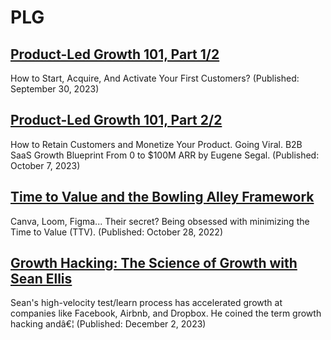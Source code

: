 ﻿# PLG

## [Product-Led Growth 101, Part 1/2](https://www.productcompass.pm/p/product-led-growth-101-12)
How to Start, Acquire, And Activate Your First Customers? (Published: September 30, 2023)

## [Product-Led Growth 101, Part 2/2](https://www.productcompass.pm/p/plg-101-how-to-retain-customers-monetize)
How to Retain Customers and Monetize Your Product. Going Viral. B2B SaaS Growth Blueprint From 0 to $100M ARR by Eugene Segal. (Published: October 7, 2023)

## [Time to Value and the Bowling Alley Framework](https://productcompass.pm/p/time-to-value-how-do-product-led)
Canva, Loom, Figma... Their secret? Being obsessed with minimizing the Time to Value (TTV). (Published: October 28, 2022)

## [Growth Hacking: The Science of Growth with Sean Ellis](https://www.productcompass.pm/p/the-science-of-growth-with-sean-ellis)
Sean&#x27;s high-velocity test/learn process has accelerated growth at companies like Facebook, Airbnb, and Dropbox. He coined the term growth hacking andâ€¦ (Published: December 2, 2023)


